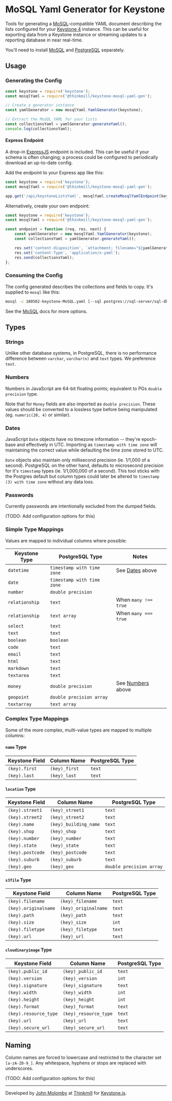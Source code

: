 MoSQL Yaml Generator for Keystone
================================================================================

Tools for generating a [MoSQL](https://github.com/stripe/mosql)-compatible YAML document describing the lists configured for your [Keystone 4](http://keystonejs.com) instance.
This can be useful for exporting data from a Keystone instance or streaming updates to a reporting database in near real-time.

You'll need to install [MoSQL](https://github.com/stripe/mosql) and [PostgreSQL](https://www.postgresql.org/download) separately.


Usage
--------------------------------------------------------------------------------

### Generating the Config

```javascript
const keystone = require('keystone');
const mosqlYaml = require('@thinkmill/keystone-mosql-yaml-gen');

// Create a generator instance
const yamlGenerator = new mosqlYaml.YamlGenerator(keystone);

// Extract the MoSQL YAML for your lists
const collectionsYaml = yamlGenerator.generateYaml();
console.log(collectionsYaml);
```

#### Express Endpoint

A drop-in [ExpressJS](https://expressjs.com) endpoint is included.
This can be useful if your schema is often changing; a process could be configured to periodically download an up-to-date config.

Add the endpoint to your Express app like this:

```javascript
const keystone = require('keystone');
const mosqlYaml = require('@thinkmill/keystone-mosql-yaml-gen');

app.get('/api/keystoneListsYaml', mosqlYaml.createMosqlYamlEndpoint(keystone));
```

Alternatively, create your own endpoint:

```javascript
const keystone = require('keystone');
const mosqlYaml = require('@thinkmill/keystone-mosql-yaml-gen');

const endpoint = function (req, res, next) {
	const yamlGenerator = new mosqlYaml.YamlGenerator(keystone);
	const collectionsYaml = yamlGenerator.generateYaml();

	res.set('content-disposition', `attachment; filename="${yamlGenerator.getFilename()}"`);
	res.set('content-Type', 'application/x-yaml');
	res.send(collectionsYaml);
};
```

### Consuming the Config

The config generated describes the collections and fields to copy.
It's supplied to `mosql` like this:

```sh
mosql -c 180502-keystone-MoSQL.yaml [--sql postgres://sql-server/sql-db] [--mongo mongodb://mongo-uri]
```

See the [MoSQL](https://github.com/stripe/mosql) docs for more options.


Types
--------------------------------------------------------------------------------

### Strings

Unlike other database systems, in PostgreSQL, there is no performance difference between `varchar`, `varchar(n)` and `text` types.
We preference `text`.

### Numbers

Numbers in JavaScript are 64-bit floating points; equivalent to PGs `double precision` type.

Note that for `Money` fields are also imported as `double precision`.
These values should be converted to a lossless type before being manipulated (eg. `numeric(20, 4)` or similar).

### Dates

JavaScript `Date` objects have no timezone information -- they're epoch-base and effectively in UTC.
Importing as `timestamp with time zone` will maintaining the correct value while defaulting the time zone stored to UTC.

`Date` objects also maintain only millisecond precision (ie. 1/1,000 of a second).
PostgreSQL on the other hand, defaults to microsecond precision for it's `timestamp` types (ie. 1/1,000,000 of a second).
This tool sticks with the Postgres default but column types could later be altered to `timestamp (3) with time zone` without any data loss.

### Passwords

Currently passwords are intentionally excluded from the dumped fields.

(TODO: Add configuration options for this)

### Simple Type Mappings

Values are mapped to individual columns where possible:

| Keystone Type | PostgreSQL Type | Notes |
|---------------|-----------------|-------|
| `datetime` | `timestamp with time zone` | See [Dates](#dates) above |
| `date` | `timestamp with time zone` |  |
| `number` | `double precision` |  |
| `relationship` | `text` | When `many !== true` |
| `relationship` | `text array` | When `many === true` |
| `select` | `text` |  |
| `text` | `text` |  |
| `boolean` | `boolean` |  |
| `code` | `text` |  |
| `email` | `text` |  |
| `html` | `text` |  |
| `markdown` | `text` |  |
| `textarea` | `text` |  |
| `money` | `double precision` | See [Numbers](#numbers) above |
| `geopoint` | `double precision array` |  |
| `textarray` | `text array` |  |

### Complex Type Mappings

Some of the more complex, multi-value types are mapped to multiple columns:

#### `name` Type

| Keystone Field | Column Name | PostgreSQL Type |
|----------------|-------------|-----------------|
| `(key).first` | `(key)_first` | `text` |
| `(key).last` | `(key)_last` | `text` |

#### `location` Type

| Keystone Field | Column Name | PostgreSQL Type |
|----------------|-------------|-----------------|
| `(key).street1` | `(key)_street1` | `text` |
| `(key).street2` | `(key)_street2` | `text` |
| `(key).name` | `(key)_building_name` | `text` |
| `(key).shop` | `(key)_shop` | `text` |
| `(key).number` | `(key)_number` | `text` |
| `(key).state` | `(key)_state` | `text` |
| `(key).postcode` | `(key)_postcode` | `text` |
| `(key).suburb` | `(key)_suburb` | `text` |
| `(key).geo` | `(key)_geo` | `double precision array` |

#### `s3file` Type

| Keystone Field | Column Name | PostgreSQL Type |
|----------------|-------------|-----------------|
| `(key).filename` | `(key)_filename` | `text` |
| `(key).originalname` | `(key)_originalname` | `text` |
| `(key).path` | `(key)_path` | `text` |
| `(key).size` | `(key)_size` | `int` |
| `(key).filetype` | `(key)_filetype` | `text` |
| `(key).url` | `(key)_url` | `text` |

#### `cloudinaryimage` Type

| Keystone Field | Column Name | PostgreSQL Type |
|----------------|-------------|-----------------|
| `(key).public_id` | `(key)_public_id` | `text` |
| `(key).version` | `(key)_version` | `int` |
| `(key).signature` | `(key)_signature` | `text` |
| `(key).width` | `(key)_width` | `int` |
| `(key).height` | `(key)_height` | `int` |
| `(key).format` | `(key)_format` | `text` |
| `(key).resource_type` | `(key)_resource_type` | `text` |
| `(key).url` | `(key)_url` | `text` |
| `(key).secure_url` | `(key)_secure_url` | `text` |


Naming
--------------------------------------------------------------------------------

Column names are forced to lowercase and restricted to the character set `[a-zA-Z0-9_]`.
Any whitespace, hyphens or stops are replaced with underscores.

(TODO: Add configuration options for this)


--------------------------------------------------------------------------------

Developed by [John Molomby](https://github.com/molomby) at [Thinkmill](http://www.thinkmill.com.au) for [Keystone.js](http://keystonejs.com).
